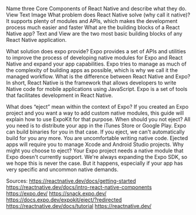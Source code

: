 Name three Core Components of React Native and describe what they do.
  View
  Text
  Image
What problem does React Native solve (why call it native)?
  It supports plenty of modules and APIs, which makes the development process much easier and faster
What are the building blocks of a React Native app?
  Text and View are the two most basic building blocks of any React Native application. 



What solution does expo provide?
  Expo provides a set of APIs and utilities to improve the process of developing native modules for Expo and React Native and expand your app capabilities.
Expo tries to manage as much of the complexity of building apps as possible, which is why we call it the managed workflow.
What is the difference between React Native and Expo?
  In short, React Native is the framework that allows developers to write Native code for mobile applications using JavaScript. Expo is a set of tools that facilitates development in React Native. 


What does “eject” mean within the context of Expo?
  If you created an Expo project and you want a way to add custom native modules, this guide will explain how to use ExpoKit for that purpose.
When should you not eject?
  All you need is to distribute your app in the iTunes Store or Google Play. Expo can build binaries for you in that case. If you eject, we can't automatically build for you any more.
  You are uncomfortable writing native code. Ejected apps will require you to manage Xcode and Android Studio projects.
Why might you choose to eject?
  Your Expo project needs a native module that Expo doesn't currently support. We're always expanding the Expo SDK, so we hope this is never the case. But it happens, especially if your app has very specific and uncommon native demands.


Sources: https://reactnative.dev/docs/getting-started
https://reactnative.dev/docs/intro-react-native-components
https://expo.dev/
https://snack.expo.dev/
https://docs.expo.dev/expokit/eject/?redirected
https://reactnative.dev/docs/tutorial
https://reactnative.dev/
